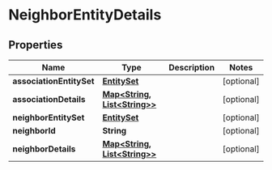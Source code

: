 

# NeighborEntityDetails

## Properties

Name | Type | Description | Notes
------------ | ------------- | ------------- | -------------
**associationEntitySet** | [**EntitySet**](EntitySet.md) |  |  [optional]
**associationDetails** | [**Map&lt;String, List&lt;String&gt;&gt;**](List.md) |  |  [optional]
**neighborEntitySet** | [**EntitySet**](EntitySet.md) |  |  [optional]
**neighborId** | **String** |  |  [optional]
**neighborDetails** | [**Map&lt;String, List&lt;String&gt;&gt;**](List.md) |  |  [optional]




